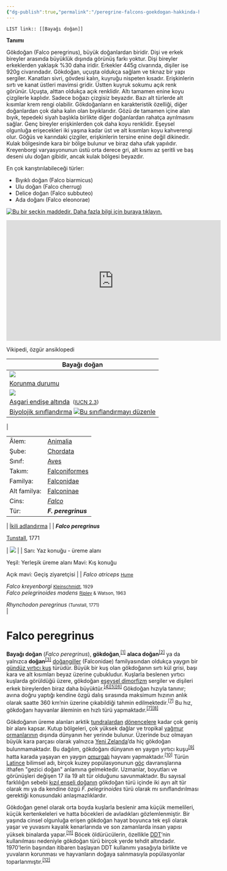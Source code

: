 ```yaml
---
{"dg-publish":true,"permalink":"/peregrine-falcons-goekdogan-hakkinda-hersey/peregrine-falcons-psikoloji-ve-oezellikleri/bayagi-dogan/","tags":["gardenEntry"]}
---
```


`LIST link:: [[Bayağı doğan]] `

**Tanımı**  

Gökdoğan (Falco peregrinus), büyük doğanlardan biridir. Dişi ve erkek bireyler arasında büyüklük dışında görünüş farkı yoktur. Dişi bireyler erkeklerden yaklaşık %30 daha iridir. Erkekler 445g civarında, dişiler ise 920g civarındadır. Gökdoğan, uçuşta oldukça sağlam ve tıknaz bir yapı sergiler. Kanatları sivri, gövdesi kalın, kuyruğu nispeten kısadır. Erişkinlerin sırtı ve kanat üstleri mavimsi gridir. Üstten kuyruk sokumu açık renk görünür. Uçuşta, alttan oldukça açık renklidir. Altı tamamen enine koyu çizgilerle kaplıdır. Sadece boğazı çizgisiz beyazdır. Bazı alt türlerde alt kısımlar krem rengi olabilir. Gökdoğanların en karakteristik özelliği, diğer doğanlardan çok daha kalın olan bıyıklarıdır. Gözü de tamamen içine alan bıyık, tepedeki siyah başlıkla birlikte diğer doğanlardan rahatça ayrılmasını sağlar. Genç bireyler erişkinlerden çok daha koyu renklidir. Eşeysel olgunluğa erişecekleri iki yaşına kadar üst ve alt kısımları koyu kahverengi olur. Göğüs ve karındaki çizgiler, erişkinlerin tersine enine değil dikinedir. Kulak bölgesinde kara bir bölge bulunur ve biraz daha ufak yapılıdır. Kreyenborgi varyasyonunun üstü orta derece gri, alt kısmı az şeritli ve baş deseni ulu doğan gibidir, ancak kulak bölgesi beyazdır.

En çok karıştırılabileceği türler:  
- Bıyıklı doğan (Falco biarmicus)  
- Ulu doğan (Falco cherrug)  
- Delice doğan (Falco subbuteo)  
- Ada doğanı (Falco eleonorae)  

[![Bu bir seçkin maddedir. Daha fazla bilgi için buraya tıklayın.](https://upload.wikimedia.org/wikipedia/commons/thumb/c/ce/Cscr-featured1.svg/20px-Cscr-featured1.svg.png)](https://tr.wikipedia.org/wiki/Vikipedi:Se%C3%A7kin_maddeler "Bu bir seçkin maddedir. Daha fazla bilgi için buraya tıklayın.")


<iframe width="560" height="315" src="https://www.youtube.com/embed/eSw99MhVyYo?si=TASy7gxzrOqdK1Pq" title="YouTube video player" frameborder="0" allow="accelerometer; autoplay; clipboard-write; encrypted-media; gyroscope; picture-in-picture; web-share" referrerpolicy="strict-origin-when-cross-origin" allowfullscreen></iframe>

Vikipedi, özgür ansiklopedi

| Bayağı doğan |
| --- |
| [![](https://upload.wikimedia.org/wikipedia/commons/thumb/2/21/Falco_peregrinus_-_01.jpg/220px-Falco_peregrinus_-_01.jpg)](https://tr.wikipedia.org/wiki/Dosya:Falco_peregrinus_-_01.jpg) |
| [Korunma durumu](https://tr.wikipedia.org/wiki/Korunma_durumu "Korunma durumu") |
| ![](https://upload.wikimedia.org/wikipedia/commons/thumb/a/a7/Status_iucn2.3_LC_tr.svg/220px-Status_iucn2.3_LC_tr.svg.png)  
[Asgari endişe altında](https://tr.wikipedia.org/wiki/Asgari_endi%C5%9Fe_alt%C4%B1ndaki_t%C3%BCrler "Asgari endişe altındaki türler") <small>&nbsp;(<a href="https://tr.wikipedia.org/wiki/IUCN_K%C4%B1rm%C4%B1z%C4%B1_Listesi" title="IUCN Kırmızı Listesi">IUCN 2.3</a>)</small> |
| [Biyolojik sınıflandırma](https://tr.wikipedia.org/wiki/Biyolojik_s%C4%B1n%C4%B1fland%C4%B1rma "Biyolojik sınıflandırma") [![Bu sınıflandırmayı düzenle](https://upload.wikimedia.org/wikipedia/commons/thumb/8/8a/OOjs_UI_icon_edit-ltr.svg/15px-OOjs_UI_icon_edit-ltr.svg.png)](https://tr.wikipedia.org/wiki/%C5%9Eablon:Taksonomi/Falco "Bu sınıflandırmayı düzenle") |
| 
<table><tbody><tr><td><span>Âlem:</span></td><td><a href="https://tr.wikipedia.org/wiki/Hayvan" title="Hayvan">Animalia</a></td></tr><tr><td><span>Şube:</span></td><td><a href="https://tr.wikipedia.org/wiki/Kordal%C4%B1lar" title="Kordalılar">Chordata</a></td></tr><tr><td><span>Sınıf:</span></td><td><a href="https://tr.wikipedia.org/wiki/Ku%C5%9F" title="Kuş">Aves</a></td></tr><tr><td><span>Takım:</span></td><td><a href="https://tr.wikipedia.org/wiki/Falconiformes" title="Falconiformes">Falconiformes</a></td></tr><tr><td><span>Familya:</span></td><td><a href="https://tr.wikipedia.org/wiki/Falconidae" title="Falconidae">Falconidae</a></td></tr><tr><td><span>Alt familya:</span></td><td><a href="https://tr.wikipedia.org/w/index.php?title=Falconinae&amp;action=edit&amp;redlink=1" title="Falconinae (sayfa mevcut değil)">Falconinae</a></td></tr><tr><td><span>Cins:</span></td><td><a href="https://tr.wikipedia.org/wiki/Falco" title="Falco"><i>Falco</i></a></td></tr><tr><td>Tür:</td><td><i><b>F. peregrinus</b></i></td></tr></tbody></table>

| [İkili adlandırma](https://tr.wikipedia.org/wiki/%C4%B0kili_adland%C4%B1rma "İkili adlandırma") |
| **_Falco peregrinus_**

[Tunstall](https://tr.wikipedia.org/wiki/Marmaduke_Tunstall "Marmaduke Tunstall"), 1771


| [![](https://upload.wikimedia.org/wikipedia/commons/thumb/0/00/PeregrineRangeMap.png/220px-PeregrineRangeMap.png)](https://tr.wikipedia.org/wiki/Dosya:PeregrineRangeMap.png) |
| Sarı: Yaz konuğu - üreme alanı

Yeşil: Yerleşik üreme alanı Mavi: Kış konuğu

Açık mavi: Geçiş ziyaretçisi |
| _Falco atriceps_ <small><a href="https://tr.wikipedia.org/wiki/Allan_Octavian_Hume" title="Allan Octavian Hume">Hume</a></small>

_Falco kreyenborgi_ <small><a href="https://tr.wikipedia.org/wiki/Otto_Kleinschmidt" title="Otto Kleinschmidt">Kleinschmidt</a>, 1929<br></small>_Falco pelegrinoides madens_ <small><a href="https://tr.wikipedia.org/wiki/Sidney_Dillon_Ripley" title="Sidney Dillon Ripley">Ripley</a> &amp; Watson, 1963</small>  

_Rhynchodon peregrinus_ <small>(Tunstall, 1771)</small>  
 |

[](https://tr.wikipedia.org/wiki/Dosya:Peregrine_falcon_(Falco_peregrinus)_in_West_Reno,_Nevada,_USA.webm "Videoyu oynat")[](https://tr.wikipedia.org/wiki/Dosya:Peregrine_falcon_(Falco_peregrinus)_in_West_Reno,_Nevada,_USA.webm)

# Falco peregrinus

**Bayağı doğan** (_Falco peregrinus_), **gökdoğan**,<sup id="cite_ref-1"><a href="https://tr.wikipedia.org/wiki/Baya%C4%9F%C4%B1_do%C4%9Fan#cite_note-1"><span>[</span>1<span>]</span></a></sup> **alaca doğan**<sup id="cite_ref-2"><a href="https://tr.wikipedia.org/wiki/Baya%C4%9F%C4%B1_do%C4%9Fan#cite_note-2"><span>[</span>2<span>]</span></a></sup> ya da yalnızca **doğan**<sup id="cite_ref-3"><a href="https://tr.wikipedia.org/wiki/Baya%C4%9F%C4%B1_do%C4%9Fan#cite_note-3"><span>[</span>3<span>]</span></a></sup> [doğangiller](https://tr.wikipedia.org/wiki/Do%C4%9Fangiller "Doğangiller") (Falconidae) familyasından oldukça yaygın bir [gündüz yırtıcı kuş](https://tr.wikipedia.org/wiki/G%C3%BCnd%C3%BCz_y%C4%B1rt%C4%B1c%C4%B1_ku%C5%9Flar%C4%B1 "Gündüz yırtıcı kuşları") türüdür. Büyük bir kuş olan gökdoğanın sırtı kül grisi, başı kara ve alt kısımları beyaz üzerine çubukludur. Kuşlarla beslenen yırtıcı kuşlarda görüldüğü üzere, gökdoğan [eşeysel dimorfizm](https://tr.wikipedia.org/wiki/Seks%C3%BCel_dimorfizm "Seksüel dimorfizm") sergiler ve dişileri erkek bireylerden biraz daha büyüktür.<sup id="cite_ref-4"><a href="https://tr.wikipedia.org/wiki/Baya%C4%9F%C4%B1_do%C4%9Fan#cite_note-4"><span>[</span>4<span>]</span></a></sup><sup id="cite_ref-White94_5-0"><a href="https://tr.wikipedia.org/wiki/Baya%C4%9F%C4%B1_do%C4%9Fan#cite_note-White94-5"><span>[</span>5<span>]</span></a></sup><sup id="cite_ref-bwp_6-0"><a href="https://tr.wikipedia.org/wiki/Baya%C4%9F%C4%B1_do%C4%9Fan#cite_note-bwp-6"><span>[</span>6<span>]</span></a></sup> Gökdoğan hızıyla tanınır; avına doğru yaptığı kendine özgü dalış sırasında maksimum hızının anlık olarak saatte 360 km’nin üzerine çıkabildiği tahmin edilmektedir.<sup id="cite_ref-Tucker_7-0"><a href="https://tr.wikipedia.org/wiki/Baya%C4%9F%C4%B1_do%C4%9Fan#cite_note-Tucker-7"><span>[</span>7<span>]</span></a></sup> Bu hız, gökdoğanı hayvanlar âleminin en hızlı türü yapmaktadır.<sup id="cite_ref-Tucker_7-1"><a href="https://tr.wikipedia.org/wiki/Baya%C4%9F%C4%B1_do%C4%9Fan#cite_note-Tucker-7"><span>[</span>7<span>]</span></a></sup><sup id="cite_ref-Smithsonian_8-0"><a href="https://tr.wikipedia.org/wiki/Baya%C4%9F%C4%B1_do%C4%9Fan#cite_note-Smithsonian-8"><span>[</span>8<span>]</span></a></sup>

Gökdoğanın üreme alanları arktik [tundralardan](https://tr.wikipedia.org/wiki/Tundra "Tundra") [dönencelere](https://tr.wikipedia.org/wiki/D%C3%B6nence "Dönence") kadar çok geniş bir alanı kapsar. Kutup bölgeleri, çok yüksek dağlar ve tropikal [yağmur ormanlarının](https://tr.wikipedia.org/wiki/Ya%C4%9Fmur_ormanlar%C4%B1 "Yağmur ormanları") dışında dünyanın her yerinde bulunur. Üzerinde buz olmayan büyük kara parçası olarak yalnızca [Yeni Zelanda](https://tr.wikipedia.org/wiki/Yeni_Zelanda "Yeni Zelanda")’da hiç gökdoğan bulunmamaktadır. Bu dağılım, gökdoğanı dünyanın en yaygın yırtıcı kuşu<sup id="cite_ref-9"><a href="https://tr.wikipedia.org/wiki/Baya%C4%9F%C4%B1_do%C4%9Fan#cite_note-9"><span>[</span>9<span>]</span></a></sup> hatta karada yaşayan en yaygın [omurgalı](https://tr.wikipedia.org/wiki/Omurgal%C4%B1lar "Omurgalılar") hayvanı yapmaktadır.<sup id="cite_ref-biokid_10-0"><a href="https://tr.wikipedia.org/wiki/Baya%C4%9F%C4%B1_do%C4%9Fan#cite_note-biokid-10"><span>[</span>10<span>]</span></a></sup> Türün [Latince](https://tr.wikipedia.org/wiki/Latince "Latince") bilimsel adı, birçok kuzey popülasyonunun [göç](https://tr.wikipedia.org/wiki/G%C3%B6%C3%A7men_ku%C5%9Flar "Göçmen kuşlar") davranışlarına ithafen "gezici doğan" anlamına gelmektedir. Uzmanlar, boyutları ve görünüşleri değişen 17 ila 19 alt tür olduğunu savunmaktadır. Bu sayısal farklılığın sebebi [kızıl enseli doğanın](https://tr.wikipedia.org/wiki/K%C4%B1z%C4%B1l_enseli_do%C4%9Fan "Kızıl enseli doğan") gökdoğan türü içinde iki ayrı alt tür olarak mı ya da kendine özgü _F. pelegrinoides_ türü olarak mı sınıflandırılması gerektiği konusundaki anlaşmazlıklardır.

Gökdoğan genel olarak orta boyda kuşlarla beslenir ama küçük memelileri, küçük kertenkeleleri ve hatta böcekleri de avladıkları gözlemlenmiştir. Bir yaşında cinsel olgunluğa erişen gökdoğan hayat boyunca tek eşli olarak yaşar ve yuvasını kayalık kenarlarında ve son zamanlarda insan yapısı yüksek binalarda yapar.<sup id="cite_ref-11"><a href="https://tr.wikipedia.org/wiki/Baya%C4%9F%C4%B1_do%C4%9Fan#cite_note-11"><span>[</span>11<span>]</span></a></sup> Böcek öldürücülerin, özellikle [DDT](https://tr.wikipedia.org/wiki/DDT "DDT")’nin kullanılması nedeniyle gökdoğan türü birçok yerde tehdit altındadır. 1970'lerin başından itibaren başlayan DDT kullanımı yasağıyla birlikte ve yuvaların korunması ve hayvanların doğaya salınmasıyla popülasyonlar toparlanmıştır.<sup id="cite_ref-12"><a href="https://tr.wikipedia.org/wiki/Baya%C4%9F%C4%B1_do%C4%9Fan#cite_note-12"><span>[</span>12<span>]</span></a></sup>